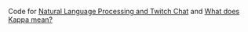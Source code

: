 Code for [Natural Language Processing and Twitch Chat](http://blog.ultramarineneutrinos.com/natural-language-processing-and-twitch-chat/) and [What does Kappa mean?](http://blog.ultramarineneutrinos.com/what-does-kappa-mean/)
